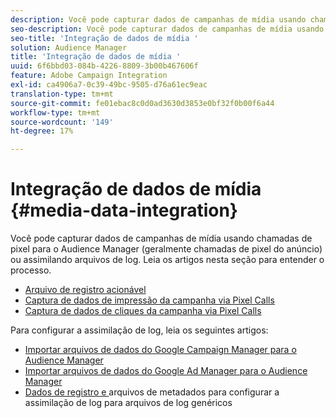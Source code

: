 ```yaml
---
description: Você pode capturar dados de campanhas de mídia usando chamadas de pixel para o Audience Manager (geralmente chamadas de pixel do anúncio) ou assimilando arquivos de log.
seo-description: Você pode capturar dados de campanhas de mídia usando chamadas de pixel para o Audience Manager (geralmente chamadas de pixel do anúncio) ou assimilando arquivos de log.
seo-title: 'Integração de dados de mídia '
solution: Audience Manager
title: 'Integração de dados de mídia '
uuid: 6f6bbd03-084b-4226-8809-3b00b467606f
feature: Adobe Campaign Integration
exl-id: ca4906a7-0c39-49bc-9505-d76a61ec9eac
translation-type: tm+mt
source-git-commit: fe01ebac8c0d0ad3630d3853e0bf32f0b00f6a44
workflow-type: tm+mt
source-wordcount: '149'
ht-degree: 17%

---
```


# Integração de dados de mídia {#media-data-integration}

Você pode capturar dados de campanhas de mídia usando chamadas de pixel para o Audience Manager (geralmente chamadas de pixel do anúncio) ou assimilando arquivos de log. Leia os artigos nesta seção para entender o processo.

<!-- c_camp_data_int.xml -->

* [Arquivo de registro acionável](/help/using/integration/media-data-integration/actionable-log-files.md)
* [Captura de dados de impressão da campanha via Pixel Calls](/help/using/integration/media-data-integration/impression-data-pixels.md)
* [Captura de dados de cliques da campanha via Pixel Calls](/help/using/integration/media-data-integration/click-data-pixels.md)

Para configurar a assimilação de log, leia os seguintes artigos:

* [Importar arquivos de dados do Google Campaign Manager para o Audience Manager](/help/using/reporting/audience-optimization-reports/aor-advertisers/import-dcm.md)
* [Importar arquivos de dados do Google Ad Manager para o Audience Manager  ](/help/using/reporting/audience-optimization-reports/aor-publishers/import-dfp.md)
* [Dados de registro e ](/help/using/reporting/audience-optimization-reports/metadata-files-intro/metadata-files-intro.md) arquivos de metadados para configurar a assimilação de log para arquivos de log genéricos
